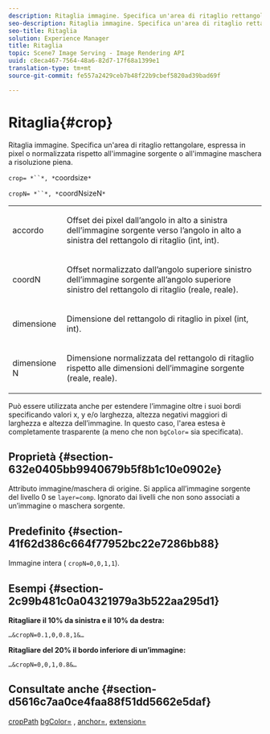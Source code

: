 ```yaml
---
description: Ritaglia immagine. Specifica un'area di ritaglio rettangolare, espressa in pixel o normalizzata rispetto all'immagine sorgente o all'immagine maschera a risoluzione piena.
seo-description: Ritaglia immagine. Specifica un'area di ritaglio rettangolare, espressa in pixel o normalizzata rispetto all'immagine sorgente o all'immagine maschera a risoluzione piena.
seo-title: Ritaglia
solution: Experience Manager
title: Ritaglia
topic: Scene7 Image Serving - Image Rendering API
uuid: c8eca467-7564-48a6-82d7-17f68a1399e1
translation-type: tm+mt
source-git-commit: fe557a2429ceb7b48f22b9cbef5820ad39bad69f

---
```



# Ritaglia{#crop}

Ritaglia immagine. Specifica un&#39;area di ritaglio rettangolare, espressa in pixel o normalizzata rispetto all&#39;immagine sorgente o all&#39;immagine maschera a risoluzione piena.

`crop= *``*, *`coordsize`*`

`cropN= *``*, *`coordNsizeN`*`

<table id="simpletable_472A9AD67AA64419B0877B0535F8B14A"> 
 <tr class="strow"> 
  <td class="stentry"> <p><span class="codeph"> <span class="varname"> accordo</span></span> </p> </td> 
  <td class="stentry"> <p>Offset dei pixel dall’angolo in alto a sinistra dell’immagine sorgente verso l’angolo in alto a sinistra del rettangolo di ritaglio (int, int). </p></td> 
 </tr> 
 <tr class="strow"> 
  <td class="stentry"> <p><span class="codeph"> <span class="varname"> coordN</span></span> </p> </td> 
  <td class="stentry"> <p>Offset normalizzato dall’angolo superiore sinistro dell’immagine sorgente all’angolo superiore sinistro del rettangolo di ritaglio (reale, reale). </p></td> 
 </tr> 
 <tr class="strow"> 
  <td class="stentry"> <p><span class="codeph"> <span class="varname"> dimensione</span></span> </p></td> 
  <td class="stentry"> <p>Dimensione del rettangolo di ritaglio in pixel (int, int). </p></td> 
 </tr> 
 <tr class="strow"> 
  <td class="stentry"> <p><span class="codeph"> <span class="varname"> dimensione N</span></span> </p></td> 
  <td class="stentry"> <p>Dimensione normalizzata del rettangolo di ritaglio rispetto alle dimensioni dell’immagine sorgente (reale, reale). </p></td> 
 </tr> 
</table>

Può essere utilizzata anche per estendere l’immagine oltre i suoi bordi specificando valori x, y e/o larghezza, altezza negativi maggiori di larghezza e altezza dell’immagine. In questo caso, l&#39;area estesa è completamente trasparente (a meno che non `bgColor=` sia specificata).

## Proprietà {#section-632e0405bb9940679b5f8b1c10e0902e}

Attributo immagine/maschera di origine. Si applica all’immagine sorgente del livello 0 se `layer=comp`. Ignorato dai livelli che non sono associati a un’immagine o maschera sorgente.

## Predefinito {#section-41f62d386c664f77952bc22e7286bb88}

Immagine intera ( `cropN=0,0,1,1`).

## Esempi {#section-2c99b481c0a04321979a3b522aa295d1}

**Ritagliare il 10% da sinistra e il 10% da destra:**

`…&cropN=0.1,0,0.8,1&…`

**Ritagliare del 20% il bordo inferiore di un’immagine:**

`…&cropN=0,0,1,0.8&…`

## Consultate anche {#section-d5616c7aa0ce4faa88f51dd5662e5daf}

[cropPath](/help/aem-is-ir-api/is-api/http-ref/image-serving-api-ref/c-http-protocol-reference/c-command-reference/r-croppath.md) [bgColor=](../../../../../is-api/http-ref/image-serving-api-ref/c-http-protocol-reference/c-command-reference/r-bgcolor.md#reference-441371ba4ef54fe781887c5ae448f6ab) , [anchor=](../../../../../is-api/http-ref/image-serving-api-ref/c-http-protocol-reference/c-command-reference/r-anchor.md#reference-6661e548ab284b82828d8d94c8ddeb7c), [extension=](../../../../../is-api/http-ref/image-serving-api-ref/c-http-protocol-reference/c-command-reference/r-extend.md#reference-7e9156beb285459d830e2d56782a74ac)
